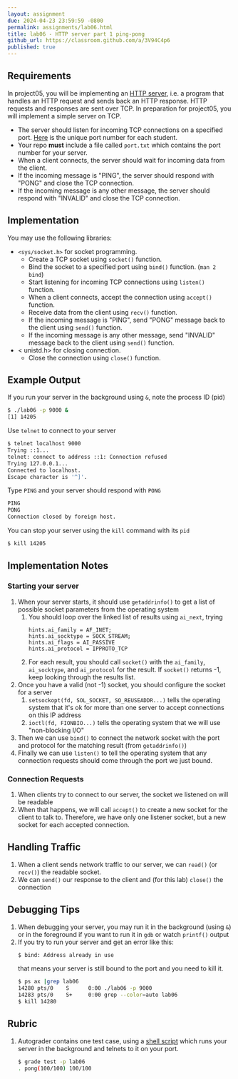 ```yaml
---
layout: assignment
due: 2024-04-23 23:59:59 -0800
permalink: assignments/lab06.html
title: lab06 - HTTP server part 1 ping-pong
github_url: https://classroom.github.com/a/3V94C4p6
published: true
---
```


## Requirements

In project05, you will be implementing an [HTTP server](https://developer.mozilla.org/en-US/docs/Learn/Common_questions/Web_mechanics/What_is_a_web_server), i.e. a program that handles an HTTP request and sends back an HTTP response. HTTP requests and responses are sent over TCP. In preparation for project05, you will implement a simple server on TCP.

- The server should listen for incoming TCP connections on a specified port. [Here](ports.html) is the unique port number for each student.
- Your repo **must** include a file called `port.txt` which contains the port number for your server.
- When a client connects, the server should wait for incoming data from the client.
- If the incoming message is "PING", the server should respond with "PONG" and close the TCP connection.
- If the incoming message is any other message, the server should respond with "INVALID" and close the TCP connection.

## Implementation

You may use the following libraries:

- `<sys/socket.h>` for socket programming.
	- Create a TCP socket using `socket()` function. 
	- Bind the socket to a specified port using `bind()` function. (`man 2 bind`)
	- Start listening for incoming TCP connections using `listen()` function. 
	- When a client connects, accept the connection using `accept()` function.
	- Receive data from the client using `recv()` function.
	- If the incoming message is "PING", send "PONG" message back to the client using `send()` function.
	- If the incoming message is any other message, send "INVALID" message back to the client using `send()` function.
- < unistd.h> for closing connection.
	- Close the connection using `close()` function.	

## Example Output

If you run your server in the background using `&`, note the process ID (pid)
```sh
$ ./lab06 -p 9000 &
[1] 14205
```
Use `telnet` to connect to your server 
```sh
$ telnet localhost 9000
Trying ::1...
telnet: connect to address ::1: Connection refused
Trying 127.0.0.1...
Connected to localhost.
Escape character is '^]'.
```
Type `PING` and your server should respond with `PONG` 
```sh
PING
PONG
Connection closed by foreign host.
```
You can stop your server using the `kill` command with its `pid`
```sh
$ kill 14205
```

## Implementation Notes

### Starting your server

1. When your server starts, it should use `getaddrinfo()` to get a list of possible socket parameters from the operating system
	1. You should loop over the linked list of results using `ai_next`, trying 
		```
		hints.ai_family = AF_INET;
		hints.ai_socktype = SOCK_STREAM;
		hints.ai_flags = AI_PASSIVE
		hints.ai_protocol = IPPROTO_TCP
		```
	1. For each result, you should call `socket()` with the `ai_family`, `ai_socktype`, and `ai_protocol` for the result. If `socket()` returns -1, keep looking through the results list.
1. Once you have a valid (not -1) socket, you should configure the socket for a server
	1. `setsockopt(fd, SOL_SOCKET, SO_REUSEADDR...)` tells the operating system that it's ok for more than one server to accept connections on this IP address 
	1. `ioctl(fd, FIONBIO...)` tells the operating system that we will use "non-blocking I/O" 
1. Then we can use `bind()` to connect the network socket with the port and protocol for the matching result (from `getaddrinfo()`)
1. Finally we can use `listen()` to tell the operating system that any connection requests should come through the port we just bound.

### Connection Requests

1. When clients try to connect to our server, the socket we listened on will be readable
1. When that happens, we will call `accept()` to create a new socket for the client to talk to. Therefore, we have only one listener socket, but a new socket for each accepted connection.

## Handling Traffic

1. When a client sends network traffic to our server, we can `read()` (or `recv()`) the readable socket.
1. We can `send()` our response to the client and (for this lab) `close()` the connection

## Debugging Tips 

1. When debugging your server, you may run it in the background (using `&`) or in the foreground if you want to run it in `gdb` or watch `printf()` output
1. If you try to run your server and get an error like this:
	```sh
	$ bind: Address already in use
	```
	that means your server is still bound to the port and you need to kill it.
	```sh
	$ ps ax |grep lab06
	14280 pts/0    S      0:00 ./lab06 -p 9000
	14283 pts/0    S+     0:00 grep --color=auto lab06
	$ kill 14280
	```

## Rubric

1. Autograder contains one test case, using a [shell script](https://github.com/cs521-s24/tests/blob/main/lab06/test.sh) which runs your server in the background and telnets to it on your port.
	```sh
	$ grade test -p lab06
	. pong(100/100) 100/100
	```
